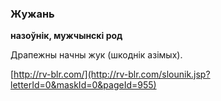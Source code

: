 ### Жужань
**назоўнік, мужчынскі род**

Драпежны начны жук (шкоднік азімых).

<a rel="author">[http://rv-blr.com/](http://rv-blr.com/slounik.jsp?letterId=0&maskId=0&pageId=955)</a>
